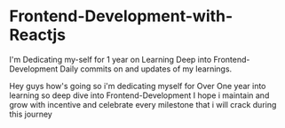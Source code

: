 # Frontend-Development-with-Reactjs
I'm Dedicating my-self for 1 year on Learning Deep into Frontend-Development
Daily commits on and updates of my learnings.

Hey guys how's going so i'm dedicating myself for
Over One year into learning so deep dive into Frontend-Development
I hope i maintain and grow with incentive
and celebrate every milestone that i will crack during
this journey
